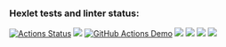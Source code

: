 ### Hexlet tests and linter status:
[![Actions Status](https://github.com/K0Hb/python-project-lvl1/workflows/hexlet-check/badge.svg)](https://github.com/K0Hb/python-project-lvl1/actions)
<a href="https://codeclimate.com/github/codeclimate/codeclimate/maintainability"><img src="https://api.codeclimate.com/v1/badges/a99a88d28ad37a79dbf6/maintainability" /></a>
[![GitHub Actions Demo](https://github.com/K0Hb/python-project-lvl1/actions/workflows/github-actions-demo.yml/badge.svg)](https://github.com/K0Hb/python-project-lvl1/actions/workflows/github-actions-demo.yml)
<a href="https://asciinema.org/a/5NMERSH8r4wQwzJFNwLe4Z9nv" target="_blank"><img src="https://asciinema.org/a/5NMERSH8r4wQwzJFNwLe4Z9nv.svg" /></a>
<a href="https://asciinema.org/a/sjOOY3gPUDrK5YLPefAj8KBeh" target="_blank"><img src="https://asciinema.org/a/sjOOY3gPUDrK5YLPefAj8KBeh.svg" /></a>
<a href="https://asciinema.org/a/420629" target="_blank"><img src="https://asciinema.org/a/420629.svg" /></a>
<a href="https://asciinema.org/a/420697" target="_blank"><img src="https://asciinema.org/a/420697.svg" /></a>